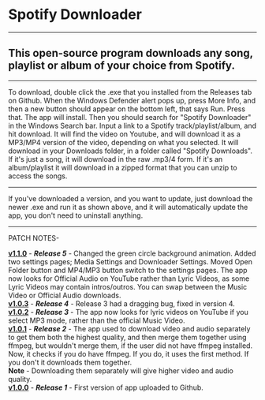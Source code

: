 # Spotify Downloader

---

## This open-source program downloads any song, playlist or album of your choice from Spotify.

---

To download, double click the .exe that you installed from the Releases tab on Github. When the Windows Defender alert pops up, press More Info, and then a new button should appear on the bottom left, that says Run. Press that. The app will install. Then you should search for "Spotify Downloader" in the Windows Search bar.
Input a link to a Spotify track/playlist/album, and hit download. It will find the video on Youtube, and will download it as a MP3/MP4 version of the video, depending on what you selected.
It will download in your Downloads folder, in a folder called "Spotify Downloads". If it's just a song, it will download in the raw .mp3/4 form. If it's an album/playlist it will download in a zipped format that you can unzip to access the songs.

---

If you've downloaded a version, and you want to update, just download the newer .exe and run it as shown above, and it will automatically update the app, you don't need to uninstall anything.

---

PATCH NOTES-

**<ins>v1.1.0**</ins> - **_Release 5_** - Changed the green circle background animation. Added two settings pages; Media Settings and Downloader Settings. Moved Open Folder button and MP4/MP3 button switch to the settings pages. The app now looks for Official Audio on YouTube rather than Lyric Videos, as some Lyric Videos may contain intros/outros. You can swap between the Music Video or Official Audio downloads. <br>
**<ins>v1.0.3**</ins> - **_Release 4_** - Release 3 had a dragging bug, fixed in version 4. <br>
**<ins>v1.0.2**</ins> - **_Release 3_** - The app now looks for lyric videos on YouTube if you select MP3 mode, rather than the official Music Video. <br>
**<ins>v1.0.1</ins>** - **_Release 2_** - The app used to download video and audio separately to get them both the highest quality, and then merge them together using ffmpeg, but wouldn't merge them, if the user did not have ffmpeg installed. Now, it checks if you do have ffmpeg. If you do, it uses the first method. If you don't it downloads them together. <br> **Note** - Downloading them separately will give higher video and audio quality.<br>
**<ins>v1.0.0**</ins> - **_Release 1_** - First version of app uploaded to Github. <br>
